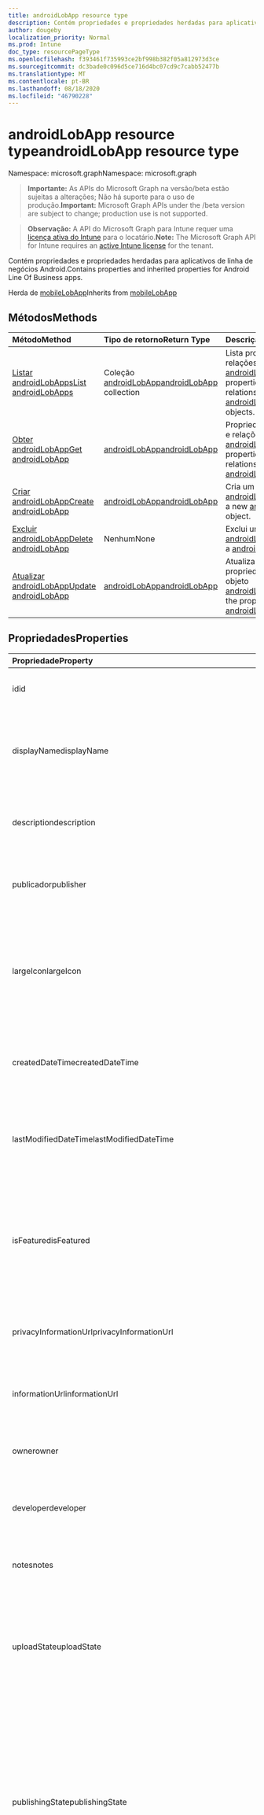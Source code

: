 ```yaml
---
title: androidLobApp resource type
description: Contém propriedades e propriedades herdadas para aplicativos de linha de negócios Android.
author: dougeby
localization_priority: Normal
ms.prod: Intune
doc_type: resourcePageType
ms.openlocfilehash: f393461f735993ce2bf998b382f05a812973d3ce
ms.sourcegitcommit: dc3bade0c096d5ce716d4bc07cd9c7cabb52477b
ms.translationtype: MT
ms.contentlocale: pt-BR
ms.lasthandoff: 08/18/2020
ms.locfileid: "46790228"
---
```

# <a name="androidlobapp-resource-type"></a><span data-ttu-id="37471-103">androidLobApp resource type</span><span class="sxs-lookup"><span data-stu-id="37471-103">androidLobApp resource type</span></span>

<span data-ttu-id="37471-104">Namespace: microsoft.graph</span><span class="sxs-lookup"><span data-stu-id="37471-104">Namespace: microsoft.graph</span></span>

> <span data-ttu-id="37471-105">**Importante:** As APIs do Microsoft Graph na versão/beta estão sujeitas a alterações; Não há suporte para o uso de produção.</span><span class="sxs-lookup"><span data-stu-id="37471-105">**Important:** Microsoft Graph APIs under the /beta version are subject to change; production use is not supported.</span></span>

> <span data-ttu-id="37471-106">**Observação:** A API do Microsoft Graph para Intune requer uma [licença ativa do Intune](https://go.microsoft.com/fwlink/?linkid=839381) para o locatário.</span><span class="sxs-lookup"><span data-stu-id="37471-106">**Note:** The Microsoft Graph API for Intune requires an [active Intune license](https://go.microsoft.com/fwlink/?linkid=839381) for the tenant.</span></span>

<span data-ttu-id="37471-107">Contém propriedades e propriedades herdadas para aplicativos de linha de negócios Android.</span><span class="sxs-lookup"><span data-stu-id="37471-107">Contains properties and inherited properties for Android Line Of Business apps.</span></span>


<span data-ttu-id="37471-108">Herda de [mobileLobApp](../resources/intune-apps-mobilelobapp.md)</span><span class="sxs-lookup"><span data-stu-id="37471-108">Inherits from [mobileLobApp](../resources/intune-apps-mobilelobapp.md)</span></span>

## <a name="methods"></a><span data-ttu-id="37471-109">Métodos</span><span class="sxs-lookup"><span data-stu-id="37471-109">Methods</span></span>
|<span data-ttu-id="37471-110">Método</span><span class="sxs-lookup"><span data-stu-id="37471-110">Method</span></span>|<span data-ttu-id="37471-111">Tipo de retorno</span><span class="sxs-lookup"><span data-stu-id="37471-111">Return Type</span></span>|<span data-ttu-id="37471-112">Descrição</span><span class="sxs-lookup"><span data-stu-id="37471-112">Description</span></span>|
|:---|:---|:---|
|[<span data-ttu-id="37471-113">Listar androidLobApps</span><span class="sxs-lookup"><span data-stu-id="37471-113">List androidLobApps</span></span>](../api/intune-apps-androidlobapp-list.md)|<span data-ttu-id="37471-114">Coleção [androidLobApp](../resources/intune-apps-androidlobapp.md)</span><span class="sxs-lookup"><span data-stu-id="37471-114">[androidLobApp](../resources/intune-apps-androidlobapp.md) collection</span></span>|<span data-ttu-id="37471-115">Lista propriedades e relações dos objetos [androidLobApp](../resources/intune-apps-androidlobapp.md).</span><span class="sxs-lookup"><span data-stu-id="37471-115">List properties and relationships of the [androidLobApp](../resources/intune-apps-androidlobapp.md) objects.</span></span>|
|[<span data-ttu-id="37471-116">Obter androidLobApp</span><span class="sxs-lookup"><span data-stu-id="37471-116">Get androidLobApp</span></span>](../api/intune-apps-androidlobapp-get.md)|[<span data-ttu-id="37471-117">androidLobApp</span><span class="sxs-lookup"><span data-stu-id="37471-117">androidLobApp</span></span>](../resources/intune-apps-androidlobapp.md)|<span data-ttu-id="37471-118">Propriedades de leitura e relações do objeto [androidLobApp](../resources/intune-apps-androidlobapp.md).</span><span class="sxs-lookup"><span data-stu-id="37471-118">Read properties and relationships of the [androidLobApp](../resources/intune-apps-androidlobapp.md) object.</span></span>|
|[<span data-ttu-id="37471-119">Criar androidLobApp</span><span class="sxs-lookup"><span data-stu-id="37471-119">Create androidLobApp</span></span>](../api/intune-apps-androidlobapp-create.md)|[<span data-ttu-id="37471-120">androidLobApp</span><span class="sxs-lookup"><span data-stu-id="37471-120">androidLobApp</span></span>](../resources/intune-apps-androidlobapp.md)|<span data-ttu-id="37471-121">Cria um novo objeto [androidLobApp](../resources/intune-apps-androidlobapp.md).</span><span class="sxs-lookup"><span data-stu-id="37471-121">Create a new [androidLobApp](../resources/intune-apps-androidlobapp.md) object.</span></span>|
|[<span data-ttu-id="37471-122">Excluir androidLobApp</span><span class="sxs-lookup"><span data-stu-id="37471-122">Delete androidLobApp</span></span>](../api/intune-apps-androidlobapp-delete.md)|<span data-ttu-id="37471-123">Nenhum</span><span class="sxs-lookup"><span data-stu-id="37471-123">None</span></span>|<span data-ttu-id="37471-124">Exclui um [androidLobApp](../resources/intune-apps-androidlobapp.md).</span><span class="sxs-lookup"><span data-stu-id="37471-124">Deletes a [androidLobApp](../resources/intune-apps-androidlobapp.md).</span></span>|
|[<span data-ttu-id="37471-125">Atualizar androidLobApp</span><span class="sxs-lookup"><span data-stu-id="37471-125">Update androidLobApp</span></span>](../api/intune-apps-androidlobapp-update.md)|[<span data-ttu-id="37471-126">androidLobApp</span><span class="sxs-lookup"><span data-stu-id="37471-126">androidLobApp</span></span>](../resources/intune-apps-androidlobapp.md)|<span data-ttu-id="37471-127">Atualiza as propriedades de um objeto [androidLobApp](../resources/intune-apps-androidlobapp.md).</span><span class="sxs-lookup"><span data-stu-id="37471-127">Update the properties of a [androidLobApp](../resources/intune-apps-androidlobapp.md) object.</span></span>|

## <a name="properties"></a><span data-ttu-id="37471-128">Propriedades</span><span class="sxs-lookup"><span data-stu-id="37471-128">Properties</span></span>
|<span data-ttu-id="37471-129">Propriedade</span><span class="sxs-lookup"><span data-stu-id="37471-129">Property</span></span>|<span data-ttu-id="37471-130">Tipo</span><span class="sxs-lookup"><span data-stu-id="37471-130">Type</span></span>|<span data-ttu-id="37471-131">Descrição</span><span class="sxs-lookup"><span data-stu-id="37471-131">Description</span></span>|
|:---|:---|:---|
|<span data-ttu-id="37471-132">id</span><span class="sxs-lookup"><span data-stu-id="37471-132">id</span></span>|<span data-ttu-id="37471-133">String</span><span class="sxs-lookup"><span data-stu-id="37471-133">String</span></span>|<span data-ttu-id="37471-134">Chave da entidade.</span><span class="sxs-lookup"><span data-stu-id="37471-134">Key of the entity.</span></span> <span data-ttu-id="37471-135">Herdado de [mobileApp](../resources/intune-shared-mobileapp.md)</span><span class="sxs-lookup"><span data-stu-id="37471-135">Inherited from [mobileApp](../resources/intune-shared-mobileapp.md)</span></span>|
|<span data-ttu-id="37471-136">displayName</span><span class="sxs-lookup"><span data-stu-id="37471-136">displayName</span></span>|<span data-ttu-id="37471-137">String</span><span class="sxs-lookup"><span data-stu-id="37471-137">String</span></span>|<span data-ttu-id="37471-138">O título do aplicativo importado ou definido pelo administrador.</span><span class="sxs-lookup"><span data-stu-id="37471-138">The admin provided or imported title of the app.</span></span> <span data-ttu-id="37471-139">Herdado de [mobileApp](../resources/intune-shared-mobileapp.md)</span><span class="sxs-lookup"><span data-stu-id="37471-139">Inherited from [mobileApp](../resources/intune-shared-mobileapp.md)</span></span>|
|<span data-ttu-id="37471-140">description</span><span class="sxs-lookup"><span data-stu-id="37471-140">description</span></span>|<span data-ttu-id="37471-141">String</span><span class="sxs-lookup"><span data-stu-id="37471-141">String</span></span>|<span data-ttu-id="37471-142">A descrição do aplicativo.</span><span class="sxs-lookup"><span data-stu-id="37471-142">The description of the app.</span></span> <span data-ttu-id="37471-143">Herdado de [mobileApp](../resources/intune-shared-mobileapp.md)</span><span class="sxs-lookup"><span data-stu-id="37471-143">Inherited from [mobileApp](../resources/intune-shared-mobileapp.md)</span></span>|
|<span data-ttu-id="37471-144">publicador</span><span class="sxs-lookup"><span data-stu-id="37471-144">publisher</span></span>|<span data-ttu-id="37471-145">String</span><span class="sxs-lookup"><span data-stu-id="37471-145">String</span></span>|<span data-ttu-id="37471-146">O publicador do aplicativo.</span><span class="sxs-lookup"><span data-stu-id="37471-146">The publisher of the app.</span></span> <span data-ttu-id="37471-147">Herdado de [mobileApp](../resources/intune-shared-mobileapp.md)</span><span class="sxs-lookup"><span data-stu-id="37471-147">Inherited from [mobileApp](../resources/intune-shared-mobileapp.md)</span></span>|
|<span data-ttu-id="37471-148">largeIcon</span><span class="sxs-lookup"><span data-stu-id="37471-148">largeIcon</span></span>|[<span data-ttu-id="37471-149">mimeContent</span><span class="sxs-lookup"><span data-stu-id="37471-149">mimeContent</span></span>](../resources/intune-shared-mimecontent.md)|<span data-ttu-id="37471-150">O ícone grande, a ser exibido nos detalhes do aplicativo e usado para o carregamento do ícone.</span><span class="sxs-lookup"><span data-stu-id="37471-150">The large icon, to be displayed in the app details and used for upload of the icon.</span></span> <span data-ttu-id="37471-151">Herdado de [mobileApp](../resources/intune-shared-mobileapp.md)</span><span class="sxs-lookup"><span data-stu-id="37471-151">Inherited from [mobileApp](../resources/intune-shared-mobileapp.md)</span></span>|
|<span data-ttu-id="37471-152">createdDateTime</span><span class="sxs-lookup"><span data-stu-id="37471-152">createdDateTime</span></span>|<span data-ttu-id="37471-153">DateTimeOffset</span><span class="sxs-lookup"><span data-stu-id="37471-153">DateTimeOffset</span></span>|<span data-ttu-id="37471-154">A data e a hora da criação do aplicativo.</span><span class="sxs-lookup"><span data-stu-id="37471-154">The date and time the app was created.</span></span> <span data-ttu-id="37471-155">Herdado de [mobileApp](../resources/intune-shared-mobileapp.md)</span><span class="sxs-lookup"><span data-stu-id="37471-155">Inherited from [mobileApp](../resources/intune-shared-mobileapp.md)</span></span>|
|<span data-ttu-id="37471-156">lastModifiedDateTime</span><span class="sxs-lookup"><span data-stu-id="37471-156">lastModifiedDateTime</span></span>|<span data-ttu-id="37471-157">DateTimeOffset</span><span class="sxs-lookup"><span data-stu-id="37471-157">DateTimeOffset</span></span>|<span data-ttu-id="37471-158">A data e a hora que o aplicativo foi modificado pela última vez.</span><span class="sxs-lookup"><span data-stu-id="37471-158">The date and time the app was last modified.</span></span> <span data-ttu-id="37471-159">Herdado de [mobileApp](../resources/intune-shared-mobileapp.md)</span><span class="sxs-lookup"><span data-stu-id="37471-159">Inherited from [mobileApp](../resources/intune-shared-mobileapp.md)</span></span>|
|<span data-ttu-id="37471-160">isFeatured</span><span class="sxs-lookup"><span data-stu-id="37471-160">isFeatured</span></span>|<span data-ttu-id="37471-161">Boolean</span><span class="sxs-lookup"><span data-stu-id="37471-161">Boolean</span></span>|<span data-ttu-id="37471-162">O valor que indica se o aplicativo está marcado como em destaque pelo administrador. Herdado de [mobileApp](../resources/intune-shared-mobileapp.md)</span><span class="sxs-lookup"><span data-stu-id="37471-162">The value indicating whether the app is marked as featured by the admin. Inherited from [mobileApp](../resources/intune-shared-mobileapp.md)</span></span>|
|<span data-ttu-id="37471-163">privacyInformationUrl</span><span class="sxs-lookup"><span data-stu-id="37471-163">privacyInformationUrl</span></span>|<span data-ttu-id="37471-164">String</span><span class="sxs-lookup"><span data-stu-id="37471-164">String</span></span>|<span data-ttu-id="37471-165">A URL da declaração de privacidade.</span><span class="sxs-lookup"><span data-stu-id="37471-165">The privacy statement Url.</span></span> <span data-ttu-id="37471-166">Herdado de [mobileApp](../resources/intune-shared-mobileapp.md)</span><span class="sxs-lookup"><span data-stu-id="37471-166">Inherited from [mobileApp](../resources/intune-shared-mobileapp.md)</span></span>|
|<span data-ttu-id="37471-167">informationUrl</span><span class="sxs-lookup"><span data-stu-id="37471-167">informationUrl</span></span>|<span data-ttu-id="37471-168">String</span><span class="sxs-lookup"><span data-stu-id="37471-168">String</span></span>|<span data-ttu-id="37471-169">A URL de informações adicionais.</span><span class="sxs-lookup"><span data-stu-id="37471-169">The more information Url.</span></span> <span data-ttu-id="37471-170">Herdado de [mobileApp](../resources/intune-shared-mobileapp.md)</span><span class="sxs-lookup"><span data-stu-id="37471-170">Inherited from [mobileApp](../resources/intune-shared-mobileapp.md)</span></span>|
|<span data-ttu-id="37471-171">owner</span><span class="sxs-lookup"><span data-stu-id="37471-171">owner</span></span>|<span data-ttu-id="37471-172">String</span><span class="sxs-lookup"><span data-stu-id="37471-172">String</span></span>|<span data-ttu-id="37471-173">O proprietário do conteúdo.</span><span class="sxs-lookup"><span data-stu-id="37471-173">The owner of the app.</span></span> <span data-ttu-id="37471-174">Herdado de [mobileApp](../resources/intune-shared-mobileapp.md)</span><span class="sxs-lookup"><span data-stu-id="37471-174">Inherited from [mobileApp](../resources/intune-shared-mobileapp.md)</span></span>|
|<span data-ttu-id="37471-175">developer</span><span class="sxs-lookup"><span data-stu-id="37471-175">developer</span></span>|<span data-ttu-id="37471-176">String</span><span class="sxs-lookup"><span data-stu-id="37471-176">String</span></span>|<span data-ttu-id="37471-177">O desenvolvedor do aplicativo.</span><span class="sxs-lookup"><span data-stu-id="37471-177">The developer of the app.</span></span> <span data-ttu-id="37471-178">Herdado de [mobileApp](../resources/intune-shared-mobileapp.md)</span><span class="sxs-lookup"><span data-stu-id="37471-178">Inherited from [mobileApp](../resources/intune-shared-mobileapp.md)</span></span>|
|<span data-ttu-id="37471-179">notes</span><span class="sxs-lookup"><span data-stu-id="37471-179">notes</span></span>|<span data-ttu-id="37471-180">String</span><span class="sxs-lookup"><span data-stu-id="37471-180">String</span></span>|<span data-ttu-id="37471-181">Anotações do aplicativo.</span><span class="sxs-lookup"><span data-stu-id="37471-181">Notes for the app.</span></span> <span data-ttu-id="37471-182">Herdado de [mobileApp](../resources/intune-shared-mobileapp.md)</span><span class="sxs-lookup"><span data-stu-id="37471-182">Inherited from [mobileApp](../resources/intune-shared-mobileapp.md)</span></span>|
|<span data-ttu-id="37471-183">uploadState</span><span class="sxs-lookup"><span data-stu-id="37471-183">uploadState</span></span>|<span data-ttu-id="37471-184">Int32</span><span class="sxs-lookup"><span data-stu-id="37471-184">Int32</span></span>|<span data-ttu-id="37471-185">O estado de upload.</span><span class="sxs-lookup"><span data-stu-id="37471-185">The upload state.</span></span> <span data-ttu-id="37471-186">Os valores possíveis são: 0- `Not Ready` , 1- `Ready` , 2- `Processing` .</span><span class="sxs-lookup"><span data-stu-id="37471-186">Possible values are: 0 - `Not Ready`, 1 - `Ready`, 2 - `Processing`.</span></span> <span data-ttu-id="37471-187">Herdado de [mobileApp](../resources/intune-shared-mobileapp.md)</span><span class="sxs-lookup"><span data-stu-id="37471-187">Inherited from [mobileApp](../resources/intune-shared-mobileapp.md)</span></span>|
|<span data-ttu-id="37471-188">publishingState</span><span class="sxs-lookup"><span data-stu-id="37471-188">publishingState</span></span>|[<span data-ttu-id="37471-189">mobileAppPublishingState</span><span class="sxs-lookup"><span data-stu-id="37471-189">mobileAppPublishingState</span></span>](../resources/intune-apps-mobileapppublishingstate.md)|<span data-ttu-id="37471-190">O estado de publicação do aplicativo.</span><span class="sxs-lookup"><span data-stu-id="37471-190">The publishing state for the app.</span></span> <span data-ttu-id="37471-191">O aplicativo não pode ser assinado, a menos que ele seja publicado.</span><span class="sxs-lookup"><span data-stu-id="37471-191">The app cannot be assigned unless the app is published.</span></span> <span data-ttu-id="37471-192">Herdado de [mobileApp](../resources/intune-shared-mobileapp.md).</span><span class="sxs-lookup"><span data-stu-id="37471-192">Inherited from [mobileApp](../resources/intune-shared-mobileapp.md).</span></span> <span data-ttu-id="37471-193">Os valores possíveis são: `notPublished`, `processing`, `published`.</span><span class="sxs-lookup"><span data-stu-id="37471-193">Possible values are: `notPublished`, `processing`, `published`.</span></span>|
|<span data-ttu-id="37471-194">isAssigned</span><span class="sxs-lookup"><span data-stu-id="37471-194">isAssigned</span></span>|<span data-ttu-id="37471-195">Boolean</span><span class="sxs-lookup"><span data-stu-id="37471-195">Boolean</span></span>|<span data-ttu-id="37471-196">O valor que indica se o aplicativo é atribuído a pelo menos um grupo.</span><span class="sxs-lookup"><span data-stu-id="37471-196">The value indicating whether the app is assigned to at least one group.</span></span> <span data-ttu-id="37471-197">Herdado de [mobileApp](../resources/intune-shared-mobileapp.md)</span><span class="sxs-lookup"><span data-stu-id="37471-197">Inherited from [mobileApp](../resources/intune-shared-mobileapp.md)</span></span>|
|<span data-ttu-id="37471-198">roleScopeTagIds</span><span class="sxs-lookup"><span data-stu-id="37471-198">roleScopeTagIds</span></span>|<span data-ttu-id="37471-199">Coleção de cadeia de caracteres</span><span class="sxs-lookup"><span data-stu-id="37471-199">String collection</span></span>|<span data-ttu-id="37471-200">Lista de IDs de marca de escopo para este aplicativo móvel.</span><span class="sxs-lookup"><span data-stu-id="37471-200">List of scope tag ids for this mobile app.</span></span> <span data-ttu-id="37471-201">Herdado de [mobileApp](../resources/intune-shared-mobileapp.md)</span><span class="sxs-lookup"><span data-stu-id="37471-201">Inherited from [mobileApp](../resources/intune-shared-mobileapp.md)</span></span>|
|<span data-ttu-id="37471-202">dependentAppCount</span><span class="sxs-lookup"><span data-stu-id="37471-202">dependentAppCount</span></span>|<span data-ttu-id="37471-203">Int32</span><span class="sxs-lookup"><span data-stu-id="37471-203">Int32</span></span>|<span data-ttu-id="37471-204">O número total de dependências do aplicativo filho.</span><span class="sxs-lookup"><span data-stu-id="37471-204">The total number of dependencies the child app has.</span></span> <span data-ttu-id="37471-205">Herdado de [mobileApp](../resources/intune-shared-mobileapp.md)</span><span class="sxs-lookup"><span data-stu-id="37471-205">Inherited from [mobileApp](../resources/intune-shared-mobileapp.md)</span></span>|
|<span data-ttu-id="37471-206">committedContentVersion</span><span class="sxs-lookup"><span data-stu-id="37471-206">committedContentVersion</span></span>|<span data-ttu-id="37471-207">String</span><span class="sxs-lookup"><span data-stu-id="37471-207">String</span></span>|<span data-ttu-id="37471-208">A versão do conteúdo interno confirmado.</span><span class="sxs-lookup"><span data-stu-id="37471-208">The internal committed content version.</span></span> <span data-ttu-id="37471-209">Herdado de [mobileLobApp](../resources/intune-apps-mobilelobapp.md)</span><span class="sxs-lookup"><span data-stu-id="37471-209">Inherited from [mobileLobApp](../resources/intune-apps-mobilelobapp.md)</span></span>|
|<span data-ttu-id="37471-210">fileName</span><span class="sxs-lookup"><span data-stu-id="37471-210">fileName</span></span>|<span data-ttu-id="37471-211">String</span><span class="sxs-lookup"><span data-stu-id="37471-211">String</span></span>|<span data-ttu-id="37471-212">O nome do arquivo do aplicativo Lob principal.</span><span class="sxs-lookup"><span data-stu-id="37471-212">The name of the main Lob application file.</span></span> <span data-ttu-id="37471-213">Herdado de [mobileLobApp](../resources/intune-apps-mobilelobapp.md)</span><span class="sxs-lookup"><span data-stu-id="37471-213">Inherited from [mobileLobApp](../resources/intune-apps-mobilelobapp.md)</span></span>|
|<span data-ttu-id="37471-214">size</span><span class="sxs-lookup"><span data-stu-id="37471-214">size</span></span>|<span data-ttu-id="37471-215">Int64</span><span class="sxs-lookup"><span data-stu-id="37471-215">Int64</span></span>|<span data-ttu-id="37471-216">O tamanho total, incluindo todos os arquivos carregados.</span><span class="sxs-lookup"><span data-stu-id="37471-216">The total size, including all uploaded files.</span></span> <span data-ttu-id="37471-217">Herdado de [mobileLobApp](../resources/intune-apps-mobilelobapp.md)</span><span class="sxs-lookup"><span data-stu-id="37471-217">Inherited from [mobileLobApp](../resources/intune-apps-mobilelobapp.md)</span></span>|
|<span data-ttu-id="37471-218">packageId</span><span class="sxs-lookup"><span data-stu-id="37471-218">packageId</span></span>|<span data-ttu-id="37471-219">String</span><span class="sxs-lookup"><span data-stu-id="37471-219">String</span></span>|<span data-ttu-id="37471-220">O identificador do pacote.</span><span class="sxs-lookup"><span data-stu-id="37471-220">The package identifier.</span></span>|
|<span data-ttu-id="37471-221">identityName</span><span class="sxs-lookup"><span data-stu-id="37471-221">identityName</span></span>|<span data-ttu-id="37471-222">String</span><span class="sxs-lookup"><span data-stu-id="37471-222">String</span></span>|<span data-ttu-id="37471-223">O Nome da Identidade.</span><span class="sxs-lookup"><span data-stu-id="37471-223">The Identity Name.</span></span>|
|<span data-ttu-id="37471-224">minimumSupportedOperatingSystem</span><span class="sxs-lookup"><span data-stu-id="37471-224">minimumSupportedOperatingSystem</span></span>|[<span data-ttu-id="37471-225">androidMinimumOperatingSystem</span><span class="sxs-lookup"><span data-stu-id="37471-225">androidMinimumOperatingSystem</span></span>](../resources/intune-apps-androidminimumoperatingsystem.md)|<span data-ttu-id="37471-226">O valor do sistema de operacional mínimo aplicável.</span><span class="sxs-lookup"><span data-stu-id="37471-226">The value for the minimum applicable operating system.</span></span>|
|<span data-ttu-id="37471-227">versionName</span><span class="sxs-lookup"><span data-stu-id="37471-227">versionName</span></span>|<span data-ttu-id="37471-228">Cadeia de caracteres</span><span class="sxs-lookup"><span data-stu-id="37471-228">String</span></span>|<span data-ttu-id="37471-229">O nome da versão do aplicativo de Linha de Negócios (LoB) Android.</span><span class="sxs-lookup"><span data-stu-id="37471-229">The version name of Android Line of Business (LoB) app.</span></span>|
|<span data-ttu-id="37471-230">versionCode</span><span class="sxs-lookup"><span data-stu-id="37471-230">versionCode</span></span>|<span data-ttu-id="37471-231">Cadeia de caracteres</span><span class="sxs-lookup"><span data-stu-id="37471-231">String</span></span>|<span data-ttu-id="37471-232">O código da versão do aplicativo de Linha de Negócios (LoB) Android.</span><span class="sxs-lookup"><span data-stu-id="37471-232">The version code of Android Line of Business (LoB) app.</span></span>|
|<span data-ttu-id="37471-233">identityVersion</span><span class="sxs-lookup"><span data-stu-id="37471-233">identityVersion</span></span>|<span data-ttu-id="37471-234">String</span><span class="sxs-lookup"><span data-stu-id="37471-234">String</span></span>|<span data-ttu-id="37471-235">A versão da identidade.</span><span class="sxs-lookup"><span data-stu-id="37471-235">The identity version.</span></span>|

## <a name="relationships"></a><span data-ttu-id="37471-236">Relações</span><span class="sxs-lookup"><span data-stu-id="37471-236">Relationships</span></span>
|<span data-ttu-id="37471-237">Relação</span><span class="sxs-lookup"><span data-stu-id="37471-237">Relationship</span></span>|<span data-ttu-id="37471-238">Tipo</span><span class="sxs-lookup"><span data-stu-id="37471-238">Type</span></span>|<span data-ttu-id="37471-239">Descrição</span><span class="sxs-lookup"><span data-stu-id="37471-239">Description</span></span>|
|:---|:---|:---|
|<span data-ttu-id="37471-240">categories</span><span class="sxs-lookup"><span data-stu-id="37471-240">categories</span></span>|<span data-ttu-id="37471-241">Coleção [mobileAppCategory](../resources/intune-apps-mobileappcategory.md)</span><span class="sxs-lookup"><span data-stu-id="37471-241">[mobileAppCategory](../resources/intune-apps-mobileappcategory.md) collection</span></span>|<span data-ttu-id="37471-242">A lista de categorias para este aplicativo.</span><span class="sxs-lookup"><span data-stu-id="37471-242">The list of categories for this app.</span></span> <span data-ttu-id="37471-243">Herdado de [mobileApp](../resources/intune-shared-mobileapp.md)</span><span class="sxs-lookup"><span data-stu-id="37471-243">Inherited from [mobileApp](../resources/intune-shared-mobileapp.md)</span></span>|
|<span data-ttu-id="37471-244">assignments</span><span class="sxs-lookup"><span data-stu-id="37471-244">assignments</span></span>|<span data-ttu-id="37471-245">Coleção [mobileAppAssignment](../resources/intune-apps-mobileappassignment.md)</span><span class="sxs-lookup"><span data-stu-id="37471-245">[mobileAppAssignment](../resources/intune-apps-mobileappassignment.md) collection</span></span>|<span data-ttu-id="37471-246">A lista de atribuições de grupo para esse aplicativo móvel.</span><span class="sxs-lookup"><span data-stu-id="37471-246">The list of group assignments for this mobile app.</span></span> <span data-ttu-id="37471-247">Herdado de [mobileApp](../resources/intune-shared-mobileapp.md)</span><span class="sxs-lookup"><span data-stu-id="37471-247">Inherited from [mobileApp](../resources/intune-shared-mobileapp.md)</span></span>|
|<span data-ttu-id="37471-248">installSummary</span><span class="sxs-lookup"><span data-stu-id="37471-248">installSummary</span></span>|[<span data-ttu-id="37471-249">mobileAppInstallSummary</span><span class="sxs-lookup"><span data-stu-id="37471-249">mobileAppInstallSummary</span></span>](../resources/intune-apps-mobileappinstallsummary.md)|<span data-ttu-id="37471-250">Resumo de instalação do aplicativo móvel.</span><span class="sxs-lookup"><span data-stu-id="37471-250">Mobile App Install Summary.</span></span> <span data-ttu-id="37471-251">Herdado de [mobileApp](../resources/intune-shared-mobileapp.md)</span><span class="sxs-lookup"><span data-stu-id="37471-251">Inherited from [mobileApp](../resources/intune-shared-mobileapp.md)</span></span>|
|<span data-ttu-id="37471-252">deviceStatuses</span><span class="sxs-lookup"><span data-stu-id="37471-252">deviceStatuses</span></span>|<span data-ttu-id="37471-253">coleção [mobileAppInstallStatus](../resources/intune-apps-mobileappinstallstatus.md)</span><span class="sxs-lookup"><span data-stu-id="37471-253">[mobileAppInstallStatus](../resources/intune-apps-mobileappinstallstatus.md) collection</span></span>|<span data-ttu-id="37471-254">A lista de Estados de instalação para este aplicativo móvel.</span><span class="sxs-lookup"><span data-stu-id="37471-254">The list of installation states for this mobile app.</span></span> <span data-ttu-id="37471-255">Herdado de [mobileApp](../resources/intune-shared-mobileapp.md)</span><span class="sxs-lookup"><span data-stu-id="37471-255">Inherited from [mobileApp](../resources/intune-shared-mobileapp.md)</span></span>|
|<span data-ttu-id="37471-256">userStatuses</span><span class="sxs-lookup"><span data-stu-id="37471-256">userStatuses</span></span>|<span data-ttu-id="37471-257">coleção [userAppInstallStatus](../resources/intune-apps-userappinstallstatus.md)</span><span class="sxs-lookup"><span data-stu-id="37471-257">[userAppInstallStatus](../resources/intune-apps-userappinstallstatus.md) collection</span></span>|<span data-ttu-id="37471-258">A lista de Estados de instalação para este aplicativo móvel.</span><span class="sxs-lookup"><span data-stu-id="37471-258">The list of installation states for this mobile app.</span></span> <span data-ttu-id="37471-259">Herdado de [mobileApp](../resources/intune-shared-mobileapp.md)</span><span class="sxs-lookup"><span data-stu-id="37471-259">Inherited from [mobileApp](../resources/intune-shared-mobileapp.md)</span></span>|
|<span data-ttu-id="37471-260">relações</span><span class="sxs-lookup"><span data-stu-id="37471-260">relationships</span></span>|<span data-ttu-id="37471-261">coleção [mobileAppRelationship](../resources/intune-apps-mobileapprelationship.md)</span><span class="sxs-lookup"><span data-stu-id="37471-261">[mobileAppRelationship](../resources/intune-apps-mobileapprelationship.md) collection</span></span>|<span data-ttu-id="37471-262">Lista de relações para este aplicativo móvel.</span><span class="sxs-lookup"><span data-stu-id="37471-262">List of relationships for this mobile app.</span></span> <span data-ttu-id="37471-263">Herdado de [mobileApp](../resources/intune-shared-mobileapp.md)</span><span class="sxs-lookup"><span data-stu-id="37471-263">Inherited from [mobileApp](../resources/intune-shared-mobileapp.md)</span></span>|
|<span data-ttu-id="37471-264">contentVersions</span><span class="sxs-lookup"><span data-stu-id="37471-264">contentVersions</span></span>|<span data-ttu-id="37471-265">Coleção [mobileAppContent](../resources/intune-apps-mobileappcontent.md)</span><span class="sxs-lookup"><span data-stu-id="37471-265">[mobileAppContent](../resources/intune-apps-mobileappcontent.md) collection</span></span>|<span data-ttu-id="37471-266">A lista das versões de conteúdo deste aplicativo.</span><span class="sxs-lookup"><span data-stu-id="37471-266">The list of content versions for this app.</span></span> <span data-ttu-id="37471-267">Herdado de [mobileLobApp](../resources/intune-apps-mobilelobapp.md)</span><span class="sxs-lookup"><span data-stu-id="37471-267">Inherited from [mobileLobApp](../resources/intune-apps-mobilelobapp.md)</span></span>|

## <a name="json-representation"></a><span data-ttu-id="37471-268">Representação JSON</span><span class="sxs-lookup"><span data-stu-id="37471-268">JSON Representation</span></span>
<span data-ttu-id="37471-269">Veja a seguir uma representação JSON do recurso.</span><span class="sxs-lookup"><span data-stu-id="37471-269">Here is a JSON representation of the resource.</span></span>
<!-- {
  "blockType": "resource",
  "keyProperty": "id",
  "@odata.type": "microsoft.graph.androidLobApp"
}
-->
``` json
{
  "@odata.type": "#microsoft.graph.androidLobApp",
  "id": "String (identifier)",
  "displayName": "String",
  "description": "String",
  "publisher": "String",
  "largeIcon": {
    "@odata.type": "microsoft.graph.mimeContent",
    "type": "String",
    "value": "binary"
  },
  "createdDateTime": "String (timestamp)",
  "lastModifiedDateTime": "String (timestamp)",
  "isFeatured": true,
  "privacyInformationUrl": "String",
  "informationUrl": "String",
  "owner": "String",
  "developer": "String",
  "notes": "String",
  "uploadState": 1024,
  "publishingState": "String",
  "isAssigned": true,
  "roleScopeTagIds": [
    "String"
  ],
  "dependentAppCount": 1024,
  "committedContentVersion": "String",
  "fileName": "String",
  "size": 1024,
  "packageId": "String",
  "identityName": "String",
  "minimumSupportedOperatingSystem": {
    "@odata.type": "microsoft.graph.androidMinimumOperatingSystem",
    "v4_0": true,
    "v4_0_3": true,
    "v4_1": true,
    "v4_2": true,
    "v4_3": true,
    "v4_4": true,
    "v5_0": true,
    "v5_1": true,
    "v6_0": true,
    "v7_0": true,
    "v7_1": true,
    "v8_0": true,
    "v8_1": true,
    "v9_0": true
  },
  "versionName": "String",
  "versionCode": "String",
  "identityVersion": "String"
}
```



